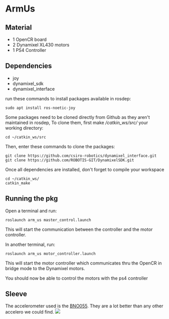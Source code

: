 # ArmUs

## Material
- 1 OpenCR board
- 2 Dynamixel XL430 motors
- 1 PS4 Controller

## Dependencies

- joy
- dynamixel_sdk
- dynamixel_interface

run these commands to install packages available in rosdep:
```
sudo apt install ros-noetic-joy
```

Some packages need to be cloned directly from Github as they aren't maintained in rosdep,
To clone them, first make */catkin_ws/src/* your working directory:
```
cd ~/catkin_ws/src
```
Then, enter these commands to clone the packages:
```
git clone https://github.com/csiro-robotics/dynamixel_interface.git
git clone https://github.com/ROBOTIS-GIT/DynamixelSDK.git
```
Once all dependencies are installed, don't forget to compile your workspace
```
cd ~/catkin_ws/
catkin_make
```

## Running the pkg
Open a terminal and run:
```
roslaunch arm_us master_control.launch
```
This will start the communication between the controller and the motor controller.

In another terminal, run:
```
roslaunch arm_us motor_controller.launch
```
This will start the motor controller which communicates thru the OpenCR in bridge mode to the Dynamixel motors.

You should now be able to control the motors with the ps4 controller

## Sleeve
The accelerometer used is the [BNO055](bosch-sensortec.com/products/smart-sensors/bno055/). They are a lot better than any other accelero we could find.
![](https://github.com/CharloLeRigolo/arm_us/blob/sleeve/arm_us_sleeve/Screenshot%20from%202023-04-17%2017-54-37.png)
